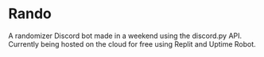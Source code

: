 # Rando
A randomizer Discord bot made in a weekend using the discord.py API.  
Currently being hosted on the cloud for free using Replit and Uptime Robot.  
